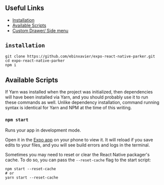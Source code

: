 
## Useful Links

* [Installation](#installation)
* [Available Scripts](#available-scripts)
* [Custom Drawer/ Side menu](https://codeburst.io/custom-drawer-using-react-navigation-80abbab489f7)
  
  


## `installation`
```
git clone https://github.com/ebinxavier/expo-react-native-parker.git
cd expo-react-native-parker
npm i

```


## Available Scripts

If Yarn was installed when the project was initialized, then dependencies will have been installed via Yarn, and you should probably use it to run these commands as well. Unlike dependency installation, command running syntax is identical for Yarn and NPM at the time of this writing.

### `npm start`

Runs your app in development mode.

Open it in the [Expo app](https://expo.io) on your phone to view it. It will reload if you save edits to your files, and you will see build errors and logs in the terminal.

Sometimes you may need to reset or clear the React Native packager's cache. To do so, you can pass the `--reset-cache` flag to the start script:

```
npm start --reset-cache
# or
yarn start --reset-cache
```


